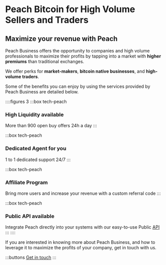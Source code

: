 # Peach Bitcoin for High Volume Sellers and Traders

## Maximize your revenue with Peach

Peach Business offers the opportunity to companies and high volume professionals to maximize their profits by tapping into a market with **higher premiums** than traditional exchanges.

We offer perks for **market-makers**, **bitcoin native businesses**, and **high-volume traders**.

Some of the benefits you can enjoy by using the services provided by Peach Business are detailed below.

::::figures 3
:::box tech-peach

### High Liquidity available

More than 900 open buy offers 24h a day
:::

:::box tech-peach

### Dedicated Agent for you

1 to 1 dedicated support 24/7
:::

:::box tech-peach

### Affiliate Program

Bring more users and increase your revenue with a custom referral code
:::

:::box tech-peach

### Public API available

Integrate Peach directly into your systems with our easy-to-use Public [API](https://docs.peachbitcoin.com/#introduction)
:::
::::

If you are interested in knowing more about Peach Business, and how to leverage it to maximize the profits of your company, get in touch with us.

:::buttons
[Get in touch](mailto:$contactEmail$)
:::
